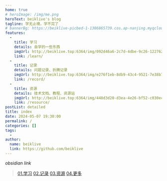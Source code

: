 ```yaml
---
home: true
# heroImage: /img/me.png
heroText: beiklive's blog
tagline: 学无止境，学不完了
# bannerBg: https://beiklive-picbed-1-1306865739.cos.ap-nanjing.myqcloud.com/imgSource/e991d432-87c0-4239-8c9f-aed477715002.jpg
features: 
  - 
    title: 学习
    details: 自学的一些东西
    imgUrl: http://beiklive.top:6364/img/092d46a6-2c7d-4dbe-9c26-122762a34543.png
    link: /learn/
  - 
    title: 记录
    details: 问题记录、折腾记录
    imgUrl: http://beiklive.top:6364/img/e276f1eb-8db9-43c4-9521-7e38b763d4d4.png
    link: /record/
  - 
    title: 资源
    details: 技术文档、教程、资源站
    imgUrl: http://beiklive.top:6364/img/448d3d20-d3ea-4e26-bf52-c030ec697e41.png
    link: /resource/
postList: detailed
title: index
date: 2024-05-07 19:30:00
permalink: /
categories: []
tags: 
  - 
author: 
  name: beiklive
  link: https://github.com/beiklive
---
```

*obsidian link*
> [01.学习](00.目录页/01.学习.md)
> [02.记录](00.目录页/02.记录.md)
> [03.资源](00.目录页/03.资源.md)
> [04.更多](00.目录页/04.更多.md)

